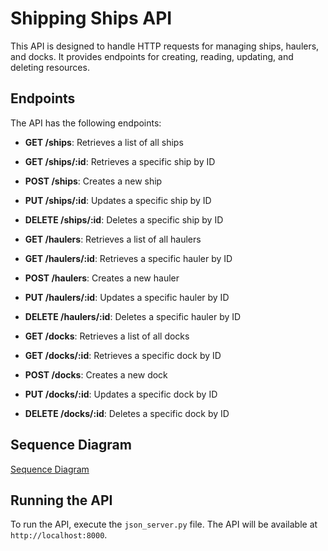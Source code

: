 # Shipping Ships API

This API is designed to handle HTTP requests for managing ships, haulers, and docks. It provides endpoints for creating, reading, updating, and deleting resources.

## Endpoints

The API has the following endpoints:

* **GET /ships**: Retrieves a list of all ships
* **GET /ships/:id**: Retrieves a specific ship by ID
* **POST /ships**: Creates a new ship
* **PUT /ships/:id**: Updates a specific ship by ID
* **DELETE /ships/:id**: Deletes a specific ship by ID

* **GET /haulers**: Retrieves a list of all haulers
* **GET /haulers/:id**: Retrieves a specific hauler by ID
* **POST /haulers**: Creates a new hauler
* **PUT /haulers/:id**: Updates a specific hauler by ID
* **DELETE /haulers/:id**: Deletes a specific hauler by ID

* **GET /docks**: Retrieves a list of all docks
* **GET /docks/:id**: Retrieves a specific dock by ID
* **POST /docks**: Creates a new dock
* **PUT /docks/:id**: Updates a specific dock by ID
* **DELETE /docks/:id**: Deletes a specific dock by ID

## Sequence Diagram

[Sequence Diagram](./sequence_diagram.mmd)

## Running the API

To run the API, execute the `json_server.py` file. The API will be available at `http://localhost:8000`.
